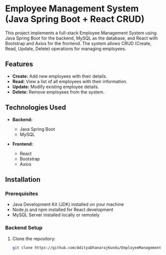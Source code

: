 # Employee Management System (Java Spring Boot + React CRUD)

This project implements a full-stack Employee Management System using Java Spring Boot for the backend, MySQL as the database, and React with Bootstrap and Axios for the frontend. The system allows CRUD (Create, Read, Update, Delete) operations for managing employees.

## Features

- **Create:** Add new employees with their details.
- **Read:** View a list of all employees with their information.
- **Update:** Modify existing employee details.
- **Delete:** Remove employees from the system.

## Technologies Used

- **Backend:**
  - Java Spring Boot
  - MySQL

- **Frontend:**
  - React
  - Bootstrap
  - Axios

## Installation

### Prerequisites

- Java Development Kit (JDK) installed on your machine
- Node.js and npm installed for React development
- MySQL Server installed locally or remotely

### Backend Setup

1. Clone the repository:

   ```bash
   git clone https://github.com/AdityaDhanarajKundu/EmployeeManagementSystem.git

